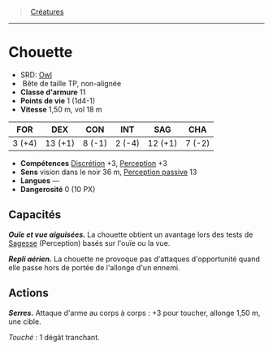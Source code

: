 ﻿---
!MonsterHD
Type: Bête
Size: TP
Alignment: non-alignée
ArmorClass: 11
HitPoints: 1 (1d4-1)
Speed: 1,50 m, vol 18 m
Strength: ' 3 (+4)'
Dexterity: 13 (+1)
Constitution: ' 8 (-1)'
Intelligence: ' 2 (-4)'
Wisdom: 12 (+1)
Charisma: ' 7 (-2)'
Skills: '[Discrétion](hd_abilities_dexterity_discretion.md) +3, [Perception](hd_abilities_wisdom_perception.md) +3'
Senses: vision dans le noir 36 m, [Perception passive](hd_abilities_dexterity_perception_passive.md) 13
Languages: —
Challenge: 0 (10 PX)
Id: monsters_hd.md#chouette
ParentLink: monsters_hd.md#créatures
Name: Chouette
ParentName: Créatures
NameLevel: 1
AltName: '[Owl](srd_monsters_owl.md)'
Attributes: {}
---
> [Créatures](hd_monsters.md)

---

# Chouette

- SRD: [Owl](srd_monsters_owl.md)
-  Bête de taille TP, non-alignée
- **Classe d'armure** 11
- **Points de vie** 1 (1d4-1)
- **Vitesse** 1,50 m, vol 18 m

|FOR|DEX|CON|INT|SAG|CHA|
|---|---|---|---|---|---|
| 3 (+4)|13 (+1)| 8 (-1)| 2 (-4)|12 (+1)| 7 (-2)|

- **Compétences** [Discrétion](hd_abilities_dexterity_discretion.md) +3, [Perception](hd_abilities_wisdom_perception.md) +3
- **Sens** vision dans le noir 36 m, [Perception passive](hd_abilities_dexterity_perception_passive.md) 13
- **Langues** —
- **Dangerosité** 0 (10 PX)

## Capacités

**_Ouïe et vue aiguisées._** La chouette obtient un avantage lors des tests de [Sagesse](hd_abilities_wisdom.md) (Perception) basés sur l'ouïe ou la vue.

**_Repli aérien._** La chouette ne provoque pas d'attaques d'opportunité quand elle passe hors de portée de l'allonge d'un ennemi.

## Actions

**_Serres._** Attaque d'arme au corps à corps : +3 pour toucher, allonge 1,50 m, une cible.

_Touché :_ 1 dégât tranchant.

